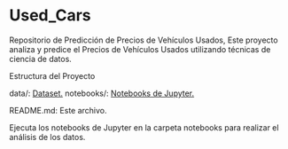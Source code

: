 # Used_Cars
Repositorio de Predicción de Precios de Vehículos Usados, Este proyecto analiza y predice el Precios de Vehículos Usados utilizando técnicas de ciencia de datos.

Estructura del Proyecto

data/: [Dataset.](https://www.kaggle.com/datasets/austinreese/craigslist-carstrucks-data?select=vehicles.csv)
notebooks/: [Notebooks de Jupyter.](https://github.com/Miguel-Sanabria/Used_Cars/blob/Used_Cars/7_Predicci%C3%B3n_de_Precios_de_Veh%C3%ADculos_Usados_(Core).ipynb)

README.md: Este archivo.

Ejecuta los notebooks de Jupyter en la carpeta notebooks para realizar el análisis de los datos.
